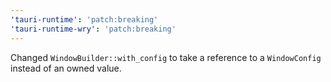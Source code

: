 ```yaml
---
'tauri-runtime': 'patch:breaking'
'tauri-runtime-wry': 'patch:breaking'
---
```


Changed `WindowBuilder::with_config` to take a reference to a `WindowConfig` instead of an owned value.
